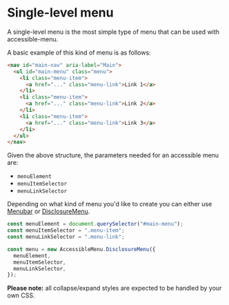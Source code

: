 # Single-level menu

A single-level menu is the most simple type of menu that can be used with accessible-menu.

A basic example of this kind of menu is as follows:

```html
<nav id="main-nav" aria-label="Main">
  <ul id="main-menu" class="menu">
    <li class="menu-item">
      <a href="..." class="menu-link">Link 1</a>
    </li>
    <li class="menu-item">
      <a href="..." class="menu-link">Link 2</a>
    </li>
    <li class="menu-item">
      <a href="..." class="menu-link">Link 3</a>
    </li>
  </ul>
</nav>
```

Given the above structure, the parameters needed for an accessible menu are:

- `menuElement`
- `menuItemSelector`
- `menuLinkSelector`

Depending on what kind of menu you'd like to create you can either use [Menubar](../classes/Menubar.md) or [DisclosureMenu](../classes/DisclosureMenu.md).

```jsx
const menuElement = document.querySelector("#main-menu");
const menuItemSelector = ".menu-item";
const menuLinkSelector = ".menu-link";

const menu = new AccessibleMenu.DisclosureMenu({
  menuElement,
  menuItemSelector,
  menuLinkSelector,
});
```

**Please note:** all collapse/expand styles are expected to be handled by your own CSS.